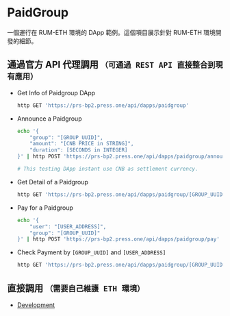 # PaidGroup

一個運行在 RUM-ETH 環境的 DApp 範例。這個項目展示針對 RUM-ETH 環境開發的細節。

## 通過官方 API 代理調用 `（可通過 REST API 直接整合到現有應用）`

- Get Info of Paidgroup DApp
    ```bash
    http GET 'https://prs-bp2.press.one/api/dapps/paidgroup'
    ```
- Announce a Paidgroup
    ```bash
    echo '{
        "group": "[GROUP_UUID]",
        "amount": "[CNB PRICE in STRING]",
        "duration": [SECONDS in INTEGER]
    }' | http POST 'https://prs-bp2.press.one/api/dapps/paidgroup/announce'

    # This testing DApp instant use CNB as settlement currency.
    ```
- Get Detail of a Paidgroup
    ```bash
    http GET 'https://prs-bp2.press.one/api/dapps/paidgroup/[GROUP_UUID]'
    ```
- Pay for a Paidgroup
    ```bash
    echo '{
        "user": "[USER_ADDRESS]",
        "group": "[GROUP_UUID]"
    }' | http POST 'https://prs-bp2.press.one/api/dapps/paidgroup/pay'
    ```
- Check Payment by `[GROUP_UUID]` and `[USER_ADDRESS]`
    ```bash
    http GET 'https://prs-bp2.press.one/api/dapps/paidgroup/[GROUP_UUID]/[USER_ADDRESS]'
    ```

## 直接調用 `（需要自己維護 ETH 環境）`

- [Development](../paid-group-eth/README.md)
